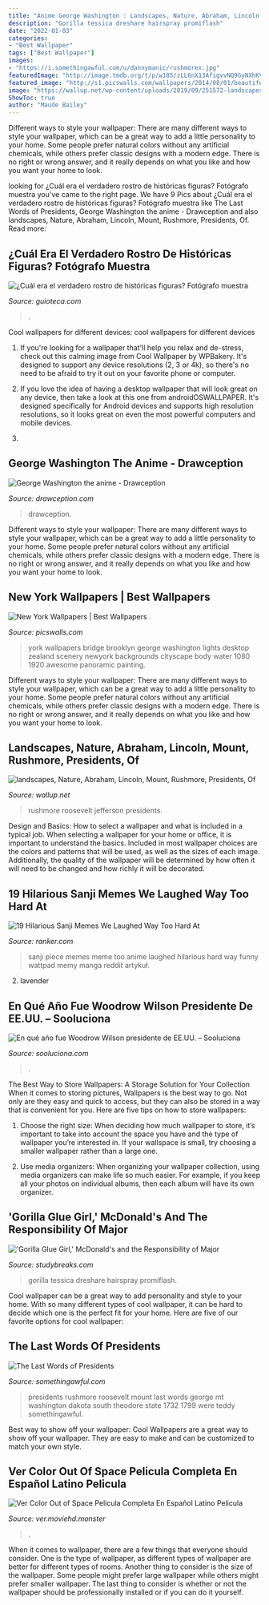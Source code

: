 ```yaml
---
title: "Anime George Washington : Landscapes, Nature, Abraham, Lincoln, Mount, Rushmore, Presidents, Of"
description: "Gorilla tessica dreshare hairspray promiflash"
date: "2022-01-03"
categories:
- "Best Wallpaper"
tags: ["Best Wallpaper"]
images:
- "https://i.somethingawful.com/u/dannymanic/rushmorex.jpg"
featuredImage: "http://image.tmdb.org/t/p/w185/zLL6nX13AfigvvNQ9GyNXhKVrmg.jpg"
featured_image: "http://s1.picswalls.com/wallpapers/2014/08/01/beautiful-new-york-wallpaper_010625218_142.jpg"
image: "https://wallup.net/wp-content/uploads/2019/09/251572-landscapes-nature-abraham-lincoln-mount-rushmore-presidents-of-the-united-states-george-washington-theodore-roosevelt-thomas-jefferson-2.jpg"
ShowToc: true
author: "Maude Bailey"
---
```



Different ways to style your wallpaper:
There are many different ways to style your wallpaper, which can be a great way to add a little personality to your home. Some people prefer natural colors without any artificial chemicals, while others prefer classic designs with a modern edge. There is no right or wrong answer, and it really depends on what you like and how you want your home to look.

	

		
looking for ¿Cuál era el verdadero rostro de históricas figuras? Fotógrafo muestra you've came to the right page. We have 9 Pics about ¿Cuál era el verdadero rostro de históricas figuras? Fotógrafo muestra like The Last Words of Presidents, George Washington the anime - Drawception and also landscapes, Nature, Abraham, Lincoln, Mount, Rushmore, Presidents, Of. Read more:
		
    
## ¿Cuál Era El Verdadero Rostro De Históricas Figuras? Fotógrafo Muestra

<img loading=lazy src="https://gcdn.emol.cl/virales/files/2020/07/personajes08.jpg" onerror="this.onerror=null;this.src='https://tse2.mm.bing.net/th?id=OIP.et6pViKXlnl3HSx_b3xvmgHaHa&amp;pid=15.1';" alt="¿Cuál era el verdadero rostro de históricas figuras? Fotógrafo muestra">

_Source: guioteca.com_

>. 

	

Cool wallpapers for different devices:
cool wallpapers for different devices 

1. If you're looking for a wallpaper that'll help you relax and de-stress, check out this calming image from Cool Wallpaper by WPBakery. It's designed to support any device resolutions (2, 3 or 4k), so there's no need to be afraid to try it out on your favorite phone or computer.

2. If you love the idea of having a desktop wallpaper that will look great on any device, then take a look at this one from androidOSWALLPAPER. It's designed specifically for Android devices and supports high resolution resolutions, so it looks great on even the most powerful computers and mobile devices.

3.

    
## George Washington The Anime - Drawception

<img loading=lazy src="https://cdn.drawception.com/images/games/2018/10-8/MKajCzMmrG.png" onerror="this.onerror=null;this.src='https://tse1.mm.bing.net/th?id=OIP.sU3GQ0wY4az_zzRGgugUvQHaKw&amp;pid=15.1';" alt="George Washington the anime - Drawception">

_Source: drawception.com_

>drawception. 

	

Different ways to style your wallpaper:
There are many different ways to style your wallpaper, which can be a great way to add a little personality to your home. Some people prefer natural colors without any artificial chemicals, while others prefer classic designs with a modern edge. There is no right or wrong answer, and it really depends on what you like and how you want your home to look.

    
## New York Wallpapers | Best Wallpapers

<img loading=lazy src="http://s1.picswalls.com/wallpapers/2014/08/01/beautiful-new-york-wallpaper_010625218_142.jpg" onerror="this.onerror=null;this.src='https://tse4.mm.bing.net/th?id=OIP.CKBQZbY0bLSvJHHQby38hwHaEK&amp;pid=15.1';" alt="New York Wallpapers | Best Wallpapers">

_Source: picswalls.com_

>york wallpapers bridge brooklyn george washington lights desktop zealand scenery newyork backgrounds cityscape body water 1080 1920 awesome panoramic painting. 

	

Different ways to style your wallpaper:
There are many different ways to style your wallpaper, which can be a great way to add a little personality to your home. Some people prefer natural colors without any artificial chemicals, while others prefer classic designs with a modern edge. There is no right or wrong answer, and it really depends on what you like and how you want your home to look.

    
## Landscapes, Nature, Abraham, Lincoln, Mount, Rushmore, Presidents, Of

<img loading=lazy src="https://wallup.net/wp-content/uploads/2019/09/251572-landscapes-nature-abraham-lincoln-mount-rushmore-presidents-of-the-united-states-george-washington-theodore-roosevelt-thomas-jefferson-2.jpg" onerror="this.onerror=null;this.src='https://tse3.mm.bing.net/th?id=OIP.hqaXHlIJcrFfzXQEP00MvgHaEK&amp;pid=15.1';" alt="landscapes, Nature, Abraham, Lincoln, Mount, Rushmore, Presidents, Of">

_Source: wallup.net_

>rushmore roosevelt jefferson presidents. 

	

Design and Basics: How to select a wallpaper and what is included in a typical job.
When selecting a wallpaper for your home or office, it is important to understand the basics. Included in most wallpaper choices are the colors and patterns that will be used, as well as the sizes of each image. Additionally, the quality of the wallpaper will be determined by how often it will need to be changed and how richly it will be decorated.

    
## 19 Hilarious Sanji Memes We Laughed Way Too Hard At

<img loading=lazy src="https://imgix.ranker.com/user_node_img/50109/1002167918/original/1002167918-photo-u1?w=650&amp;q=50&amp;fm=pjpg&amp;fit=crop&amp;crop=faces" onerror="this.onerror=null;this.src='https://tse4.mm.bing.net/th?id=OIP.URrFEOd296PmC4j8e0Hw4AHaGP&amp;pid=15.1';" alt="19 Hilarious Sanji Memes We Laughed Way Too Hard At">

_Source: ranker.com_

>sanji piece memes meme too anime laughed hilarious hard way funny wattpad memy manga reddit artykuł. 

	

2. lavender 

    
## En Qué Año Fue Woodrow Wilson Presidente De EE.UU. – Sooluciona

<img loading=lazy src="https://sooluciona.com/wp-content/uploads/2020/02/El-presidente-Woodrow-Wilson-de-Estados-Unidos.jpg" onerror="this.onerror=null;this.src='https://tse2.mm.bing.net/th?id=OIP.28iVu1CWLObym4NTQhVASAHaEw&amp;pid=15.1';" alt="En qué año fue Woodrow Wilson presidente de EE.UU. – Sooluciona">

_Source: sooluciona.com_

>. 

	

The Best Way to Store Wallpapers: A Storage Solution for Your Collection
When it comes to storing pictures, Wallpapers is the best way to go. Not only are they easy and quick to access, but they can also be stored in a way that is convenient for you. Here are five tips on how to store wallpapers:
1) Choose the right size: When deciding how much wallpaper to store, it’s important to take into account the space you have and the type of wallpaper you’re interested in. If your wallspace is small, try choosing a smaller wallpaper rather than a large one.

2) Use media organizers: When organizing your wallpaper collection, using media organizers can make life so much easier. For example, if you keep all your photos on individual albums, then each album will have its own organizer.

    
## &#039;Gorilla Glue Girl,&#039; McDonald&#039;s And The Responsibility Of Major

<img loading=lazy src="https://studybreaks.com/wp-content/uploads/2021/02/tiktok-gorilla-glue-hair-1612815603-e1613700050614.jpg" onerror="this.onerror=null;this.src='https://tse4.mm.bing.net/th?id=OIP.DYIw98cEZwiiQX136ixIxQHaFj&amp;pid=15.1';" alt="&#039;Gorilla Glue Girl,&#039; McDonald&#039;s and the Responsibility of Major">

_Source: studybreaks.com_

>gorilla tessica dreshare hairspray promiflash. 

	

Cool wallpaper can be a great way to add personality and style to your home. With so many different types of cool wallpaper, it can be hard to decide which one is the perfect fit for your home. Here are five of our favorite options for cool wallpaper: 

    
## The Last Words Of Presidents

<img loading=lazy src="https://i.somethingawful.com/u/dannymanic/rushmorex.jpg" onerror="this.onerror=null;this.src='https://tse4.mm.bing.net/th?id=OIP.hR86PY1k5zpnpP61P2uf-wHaFY&amp;pid=15.1';" alt="The Last Words of Presidents">

_Source: somethingawful.com_

>presidents rushmore roosevelt mount last words george mt washington dakota south theodore state 1732 1799 were teddy somethingawful. 

	

Best way to show off your wallpaper:
Cool Wallpapers are a great way to show off your wallpaper. They are easy to make and can be customized to match your own style.

    
## Ver Color Out Of Space Pelicula Completa En Español Latino Pelicula

<img loading=lazy src="http://image.tmdb.org/t/p/w185/zLL6nX13AfigvvNQ9GyNXhKVrmg.jpg" onerror="this.onerror=null;this.src='https://tse3.mm.bing.net/th?id=OIP.BC6BOytgSlM2fV9L7KXzKQAAAA&amp;pid=15.1';" alt="Ver Color Out of Space Pelicula Completa En Español Latino Pelicula">

_Source: ver.moviehd.monster_

>. 

	

When it comes to wallpaper, there are a few things that everyone should consider. One is the type of wallpaper, as different types of wallpaper are better for different types of rooms. Another thing to consider is the size of the wallpaper. Some people might prefer large wallpaper while others might prefer smaller wallpaper. The last thing to consider is whether or not the wallpaper should be professionally installed or if you can do it yourself.

